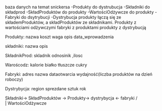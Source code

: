 baza danych  na temat snickersa
-Produkty do dystrubucja
-Składniki do składprod
-SkładProduktów do produkty
-WartościOdżywcze do produkty
-Fabryki do dsytrybucji 
-Dystrybucja
produkty łączą się ze składemProduktów, a składProduktów ze składnikami.
Produkty z wartościami odżywczymi
fabryki z produktami
produkty z dystrybucją

Produkty: nazwa koszt waga opis data_wprowadzenia

składniki: nazwa opis

SkładnikProd: skladnik odnosinik ,ilosc

Waroścodz: kalorie białko tłuszcze cukry 

Fabryki: adres nazwa dataotwarcia wydajność(liczba produktów na dzień roboczy)

Dystrybycja: region sprezdane sztuk rok

Składniki-> SkładProduktów -> Produkty-> dystrybycja <- fabryki
                                 / \
                                  |
                            WartościOdżywcze


